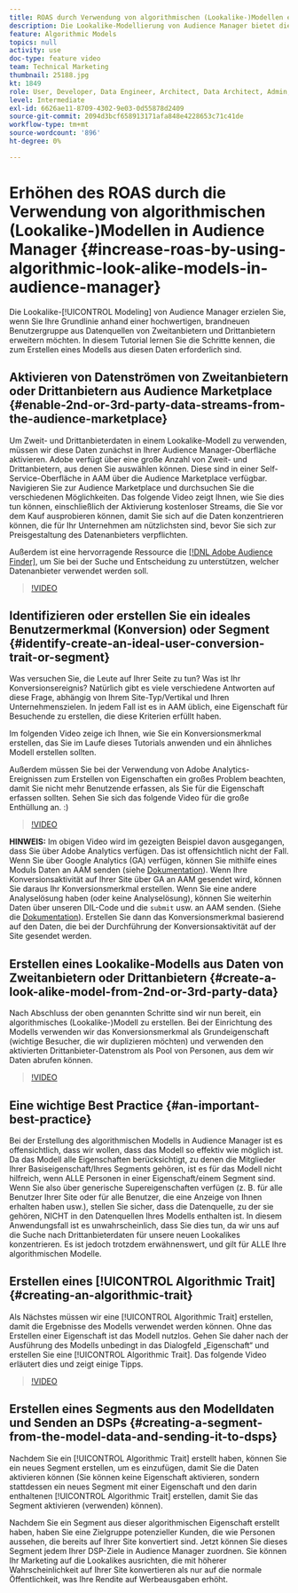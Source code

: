 ```yaml
---
title: ROAS durch Verwendung von algorithmischen (Lookalike-)Modellen erhöhen
description: Die Lookalike-Modellierung von Audience Manager bietet die echte Leistung, wenn Sie Ihre Grundlinie anhand einer hochwertigen, brandneuen Benutzergruppe aus Datenquellen von 2 und 3 Parteien erweitern möchten. In diesem Tutorial lernen Sie die Schritte zum Erstellen eines Modells aus diesen Daten kennen.
feature: Algorithmic Models
topics: null
activity: use
doc-type: feature video
team: Technical Marketing
thumbnail: 25188.jpg
kt: 1849
role: User, Developer, Data Engineer, Architect, Data Architect, Admin, Leader
level: Intermediate
exl-id: 6626ae11-8709-4302-9e03-0d55878d2409
source-git-commit: 2094d3bcf658913171afa848e4228653c71c41de
workflow-type: tm+mt
source-wordcount: '896'
ht-degree: 0%

---
```


# Erhöhen des ROAS durch die Verwendung von algorithmischen (Lookalike-)Modellen in Audience Manager {#increase-roas-by-using-algorithmic-look-alike-models-in-audience-manager}

Die Lookalike-[!UICONTROL Modeling] von Audience Manager erzielen Sie, wenn Sie Ihre Grundlinie anhand einer hochwertigen, brandneuen Benutzergruppe aus Datenquellen von Zweitanbietern und Drittanbietern erweitern möchten. In diesem Tutorial lernen Sie die Schritte kennen, die zum Erstellen eines Modells aus diesen Daten erforderlich sind.

## Aktivieren von Datenströmen von Zweitanbietern oder Drittanbietern aus Audience Marketplace {#enable-2nd-or-3rd-party-data-streams-from-the-audience-marketplace}

Um Zweit- und Drittanbieterdaten in einem Lookalike-Modell zu verwenden, müssen wir diese Daten zunächst in Ihrer Audience Manager-Oberfläche aktivieren. Adobe verfügt über eine große Anzahl von Zweit- und Drittanbietern, aus denen Sie auswählen können. Diese sind in einer Self-Service-Oberfläche in AAM über die Audience Marketplace verfügbar. Navigieren Sie zur Audience Marketplace und durchsuchen Sie die verschiedenen Möglichkeiten. Das folgende Video zeigt Ihnen, wie Sie dies tun können, einschließlich der Aktivierung kostenloser Streams, die Sie vor dem Kauf ausprobieren können, damit Sie sich auf die Daten konzentrieren können, die für Ihr Unternehmen am nützlichsten sind, bevor Sie sich zur Preisgestaltung des Datenanbieters verpflichten.

Außerdem ist eine hervorragende Ressource die [[!DNL Adobe Audience Finder]](https://www.adobe-audience-finder.com/), um Sie bei der Suche und Entscheidung zu unterstützen, welcher Datenanbieter verwendet werden soll.

>[!VIDEO](https://video.tv.adobe.com/v/25188/?quality=12)

## Identifizieren oder erstellen Sie ein ideales Benutzermerkmal (Konversion) oder Segment {#identify-create-an-ideal-user-conversion-trait-or-segment}

Was versuchen Sie, die Leute auf Ihrer Seite zu tun? Was ist Ihr Konversionsereignis? Natürlich gibt es viele verschiedene Antworten auf diese Frage, abhängig von Ihrem Site-Typ/Vertikal und Ihren Unternehmenszielen. In jedem Fall ist es in AAM üblich, eine Eigenschaft für Besuchende zu erstellen, die diese Kriterien erfüllt haben.

Im folgenden Video zeige ich Ihnen, wie Sie ein Konversionsmerkmal erstellen, das Sie im Laufe dieses Tutorials anwenden und ein ähnliches Modell erstellen sollten.

Außerdem müssen Sie bei der Verwendung von Adobe Analytics-Ereignissen zum Erstellen von Eigenschaften ein großes Problem beachten, damit Sie nicht mehr Benutzende erfassen, als Sie für die Eigenschaft erfassen sollten. Sehen Sie sich das folgende Video für die große Enthüllung an. :)

>[!VIDEO](https://video.tv.adobe.com/v/23431/?quality=12)

**HINWEIS:** Im obigen Video wird im gezeigten Beispiel davon ausgegangen, dass Sie über Adobe Analytics verfügen. Das ist offensichtlich nicht der Fall. Wenn Sie über Google Analytics (GA) verfügen, können Sie mithilfe eines Moduls Daten an AAM senden (siehe [Dokumentation](https://experienceleague.adobe.com/docs/audience-manager/user-guide/dil-api/dil-modules.html?lang=de)). Wenn Ihre Konversionsaktivität auf Ihrer Site über GA an AAM gesendet wird, können Sie daraus Ihr Konversionsmerkmal erstellen. Wenn Sie eine andere Analyselösung haben (oder keine Analyselösung), können Sie weiterhin Daten über unseren DIL-Code und die `submit` usw. an AAM senden. (Siehe die [Dokumentation](https://experienceleague.adobe.com/docs/audience-manager/user-guide/dil-api/dil-overview.html?lang=de)). Erstellen Sie dann das Konversionsmerkmal basierend auf den Daten, die bei der Durchführung der Konversionsaktivität auf der Site gesendet werden.

## Erstellen eines Lookalike-Modells aus Daten von Zweitanbietern oder Drittanbietern {#create-a-look-alike-model-from-2nd-or-3rd-party-data}

Nach Abschluss der oben genannten Schritte sind wir nun bereit, ein algorithmisches (Lookalike-)Modell zu erstellen. Bei der Einrichtung des Modells verwenden wir das Konversionsmerkmal als Grundeigenschaft (wichtige Besucher, die wir duplizieren möchten) und verwenden den aktivierten Drittanbieter-Datenstrom als Pool von Personen, aus dem wir Daten abrufen können.

>[!VIDEO](https://video.tv.adobe.com/v/25190/?quality-12)

## Eine wichtige Best Practice {#an-important-best-practice}

Bei der Erstellung des algorithmischen Modells in Audience Manager ist es offensichtlich, dass wir wollen, dass das Modell so effektiv wie möglich ist. Da das Modell alle Eigenschaften berücksichtigt, zu denen die Mitglieder Ihrer Basiseigenschaft/Ihres Segments gehören, ist es für das Modell nicht hilfreich, wenn ALLE Personen in einer Eigenschaft/einem Segment sind. Wenn Sie also über generische Supereigenschaften verfügen (z. B. für alle Benutzer Ihrer Site oder für alle Benutzer, die eine Anzeige von Ihnen erhalten haben usw.), stellen Sie sicher, dass die Datenquelle, zu der sie gehören, NICHT in den Datenquellen Ihres Modells enthalten ist. In diesem Anwendungsfall ist es unwahrscheinlich, dass Sie dies tun, da wir uns auf die Suche nach Drittanbieterdaten für unsere neuen Lookalikes konzentrieren. Es ist jedoch trotzdem erwähnenswert, und gilt für ALLE Ihre algorithmischen Modelle.

## Erstellen eines [!UICONTROL Algorithmic Trait] {#creating-an-algorithmic-trait}

Als Nächstes müssen wir eine [!UICONTROL Algorithmic Trait] erstellen, damit die Ergebnisse des Modells verwendet werden können. Ohne das Erstellen einer Eigenschaft ist das Modell nutzlos. Gehen Sie daher nach der Ausführung des Modells unbedingt in das Dialogfeld „Eigenschaft“ und erstellen Sie eine [!UICONTROL Algorithmic Trait]. Das folgende Video erläutert dies und zeigt einige Tipps.

>[!VIDEO](https://video.tv.adobe.com/v/25191/?quality=12)

## Erstellen eines Segments aus den Modelldaten und Senden an DSPs {#creating-a-segment-from-the-model-data-and-sending-it-to-dsps}

Nachdem Sie ein [!UICONTROL Algorithmic Trait] erstellt haben, können Sie ein neues Segment erstellen, um es einzufügen, damit Sie die Daten aktivieren können (Sie können keine Eigenschaft aktivieren, sondern stattdessen ein neues Segment mit einer Eigenschaft und den darin enthaltenen [!UICONTROL Algorithmic Trait] erstellen, damit Sie das Segment aktivieren (verwenden) können).

Nachdem Sie ein Segment aus dieser algorithmischen Eigenschaft erstellt haben, haben Sie eine Zielgruppe potenzieller Kunden, die wie Personen aussehen, die bereits auf Ihrer Site konvertiert sind. Jetzt können Sie dieses Segment jedem Ihrer DSP-Ziele in Audience Manager zuordnen. Sie können Ihr Marketing auf die Lookalikes ausrichten, die mit höherer Wahrscheinlichkeit auf Ihrer Site konvertieren als nur auf die normale Öffentlichkeit, was Ihre Rendite auf Werbeausgaben erhöht.
